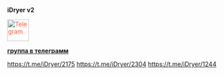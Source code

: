 **iDryer v2**

<a href="https://t.me/iDryer">
  <img src="https://raw.githubusercontent.com/FortAwesome/Font-Awesome/6.x/svgs/brands/telegram.svg" alt="Telegram" width="50" height="50" style="color: #FF5733;">
</a>

**[группа в телеграмм](https://t.me/iDryer)**

https://t.me/iDryer/2175
https://t.me/iDryer/2304
https://t.me/iDryer/1244


